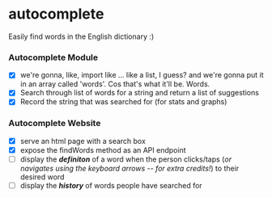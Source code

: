 # autocomplete

Easily find words in the English dictionary :)

### Autocomplete Module

* [x] we're gonna, like, import like ... like a list, I guess? and we're gonna put it in an array called 'words'. Cos that's what it'll be. Words.
* [x] Search through list of words for a string and return a list of suggestions
* [x] Record the string that was searched for (for stats and graphs)

### Autocomplete Website

* [x] serve an html page with a search box
* [x] expose the findWords method as an API endpoint
* [ ] display the ***definiton*** of a word when the person clicks/taps (*or navigates using the keyboard arrows -- for extra credits!*) to their desired word
* [ ] display the ***history*** of words people have searched for
